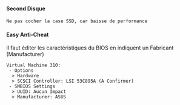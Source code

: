 #### Second Disque
```
Ne pas cocher la case SSD, car baisse de performance
```

#### Easy Anti-Cheat
Il faut éditer les caractéristiques du BIOS en indiquent un Fabricant (Manufacturer)
```
Virtual Machine 310:
 - Options
  > Hardware
  > SCSCI Controller: LSI 53C895A (A Confirmer)
 - SMBIOS Settings
  > UUID: Aucun Impact
  > Manufacturer: ASUS
```
